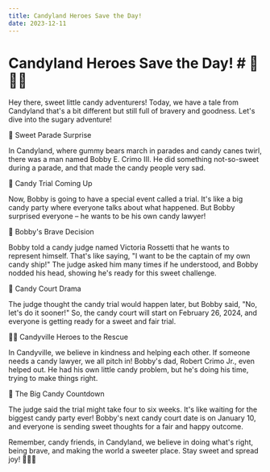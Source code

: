 ```yaml
---
title: Candyland Heroes Save the Day!
date: 2023-12-11
---
```

# Candyland Heroes Save the Day! # 🍭🦸‍♂️

Hey there, sweet little candy adventurers! Today, we have a tale from Candyland that's a bit different but still full of bravery and goodness. Let's dive into the sugary adventure!

🍬 Sweet Parade Surprise

In Candyland, where gummy bears march in parades and candy canes twirl, there was a man named Bobby E. Crimo III. He did something not-so-sweet during a parade, and that made the candy people very sad.

🎉 Candy Trial Coming Up

Now, Bobby is going to have a special event called a trial. It's like a big candy party where everyone talks about what happened. But Bobby surprised everyone – he wants to be his own candy lawyer!

🍫 Bobby's Brave Decision

Bobby told a candy judge named Victoria Rossetti that he wants to represent himself. That's like saying, "I want to be the captain of my own candy ship!" The judge asked him many times if he understood, and Bobby nodded his head, showing he's ready for this sweet challenge.

🏰 Candy Court Drama

The judge thought the candy trial would happen later, but Bobby said, "No, let's do it sooner!" So, the candy court will start on February 26, 2024, and everyone is getting ready for a sweet and fair trial.

🦸‍♂️ Candyville Heroes to the Rescue

In Candyville, we believe in kindness and helping each other. If someone needs a candy lawyer, we all pitch in! Bobby's dad, Robert Crimo Jr., even helped out. He had his own little candy problem, but he's doing his time, trying to make things right.

🌟 The Big Candy Countdown

The judge said the trial might take four to six weeks. It's like waiting for the biggest candy party ever! Bobby's next candy court date is on January 10, and everyone is sending sweet thoughts for a fair and happy outcome.

Remember, candy friends, in Candyland, we believe in doing what's right, being brave, and making the world a sweeter place. Stay sweet and spread joy! 🌈🍬✨

